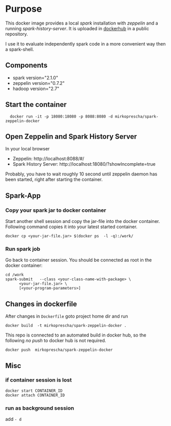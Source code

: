 # Purpose 

This docker image provides a local *spark* installation with *zeppelin* and a running *spark-history-server*.
It is uploaded in [dockerhub](https://hub.docker.com/r/mirkoprescha/spark-zeppelin-docker/) in a public repository.

I use it to evaluate independently spark code in a more convenient way then a spark-shell.
 
## Components
- spark version="2.1.0"
- zeppelin version="0.7.2"
- hadoop version="2.7"
 
## Start the container
```
  docker run -it -p 18080:18080 -p 8088:8080 -d mirkoprescha/spark-zeppelin-docker
```

## Open Zeppelin and Spark History Server  

In your local browser 
- Zeppelin: http://localhost:8088/#/
- Spark History Server: http://localhost:18080/?showIncomplete=true

Probably, you have to wait roughly 10 second until zeppelin daemon has been started, right after starting the container.



## Spark-App
 
### Copy your spark jar to docker container

Start another shell session and copy the jar-file into the docker container.
Following command copies it into your latest started container.
```
docker cp <your-jar-file.jar> $(docker ps  -l -q):/work/
```


###  Run spark job

Go back to container session. You should be connected as root in the docker container:

```
cd /work
spark-submit   --class <your-class-name-with-package> \
      <your-jar-file.jar> \
      [<your-program-parameters>]
```
 

## Changes in dockerfile
 
After changes in `Dockerfile` goto project home dir and run
```
docker build  -t mirkoprescha/spark-zeppelin-docker .
```

This repo is connected to an automated build in docker hub, so the following *no push* to docker hub is not required.
```
docker push  mirkoprescha/spark-zeppelin-docker
```


## Misc

### if container session is lost
```
docker start CONTAINER_ID
docker attach CONTAINER_ID
```

### run as background session
add `- d`
